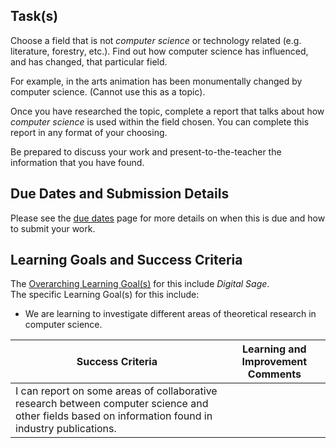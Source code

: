 ## Task(s)

Choose a field that is not _computer science_ or technology related (e.g. literature, forestry, etc.).  Find out how computer science has influenced, and has changed, that particular field.

For example, in the arts animation has been monumentally changed by computer science. (Cannot use this as a topic).

Once you have researched the topic, complete a report that talks about how _computer science_ is used within the field chosen.  You can complete this report in any format of your choosing.

Be prepared to discuss your work and present-to-the-teacher the information that you have found.

## Due Dates and Submission Details

Please see the [due dates](./Due-Dates-and-Submission-Details) page for more details on when this is due and how to submit your work.

## Learning Goals and Success Criteria

The [Overarching Learning Goal(s)](./images/ICS4U.jpg) for this include _Digital Sage_.  
The specific Learning Goal(s) for this include:
  * We are learning to investigate different areas of theoretical research in computer science. 

| Success Criteria  | Learning and Improvement Comments |
| ----------- | ------- |
| I can report on some areas of collaborative research between computer science and other fields based on information found in industry publications. | |